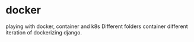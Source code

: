 # docker
playing with docker, container and k8s
Different folders container different iteration of dockerizing django.
